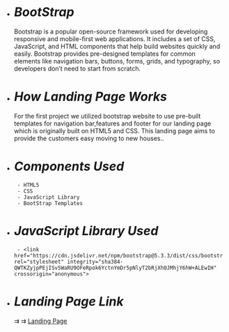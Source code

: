 - # _BootStrap_
  Bootstrap is a popular open-source framework used for developing responsive and mobile-first web applications. It includes a set of CSS, JavaScript, and HTML components that help build websites quickly and easily. Bootstrap provides pre-designed templates for common elements like navigation bars, buttons, forms, grids, and typography, so developers don’t need to start from scratch.


- # _How Landing Page Works_
  For the first project we utilized bootstrap website to use pre-built templates for navigation bar,features and footer for our landing page which is originally built on HTML5 and CSS. This landing page aims to provide the customers easy moving to new houses..

  
- # _Components Used_
       - HTML5
       - CSS
       - JavaScript Library
       - BootStrap Templates

 - # _JavaScript Library Used_

        - <link href="https://cdn.jsdelivr.net/npm/bootstrap@5.3.3/dist/css/bootstrap.min.css" rel="stylesheet" integrity="sha384-QWTKZyjpPEjISv5WaRU9OFeRpok6YctnYmDr5pNlyT2bRjXh0JMhjY6hW+ALEwIH" crossorigin="anonymous">


 - # _Landing Page Link_

   ⇉ ⇉ [Landing Page](https://1drv.ms/u/c/291798b4f12915c1/EcaOv8zOTkdFn9pvyy97IrsBZgUdVwXhZLpKRzo6RME4bA?e=HB4cJj)
